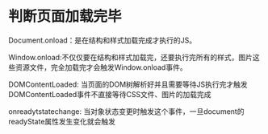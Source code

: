 # 判断页面加载完毕

Document.onload：是在结构和样式加载完成才执行的JS。&#x20;

Window.onload:不仅仅要在结构和样式加载完，还要执行完所有的样式，图片这些资源文件，完全加载完才会触发Window.onload事件。

DOMContentLoaded: 当页面的DOM树解析好并且需要等待JS执行完才触发 DOMContentLoaded事件不直接等待CSS文件、图片的加载完成

onreadytstatechange: 当对象状态变更时触发这个事件，一旦document的readyState属性发生变化就会触发&#x20;
